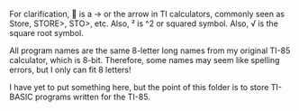 For clarification,  is a -> or the arrow in TI calculators, commonly seen as Store, STORE>, STO>, etc. Also, ² is ^2 or squared symbol. Also, √ is the square root symbol.

All program names are the same 8-letter long names from my original TI-85 calculator, which is 8-bit. Therefore, some names may seem like spelling errors, but I only can fit 8 letters!

I have yet to put something here, but the point of this folder is to store TI-BASIC programs written for the TI-85.
